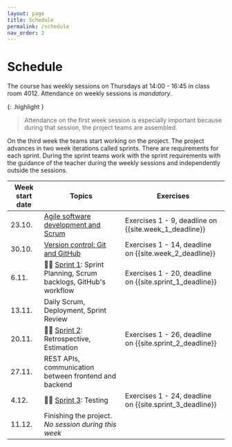 ```yaml
---
layout: page
title: Schedule
permalink: /schedule
nav_order: 2
---
```


# Schedule

The course has weekly sessions on Thursdays at 14:00 - 16:45 in class room 4012. Attendance on weekly sessions is _mandatory_.

{: .highlight }

> Attendance on the first week session is especially important because during that session, the project teams are assembled.

On the third week the teams start working on the project. The project advances in two week iterations called sprints. There are requirements for each sprint. During the sprint teams work with the sprint requirements with the guidance of the teacher during the weekly sessions and independently outside the sessions.

| Week start date | Topics                                                                    | Exercises                                                |
| --------------- | ------------------------------------------------------------------------- | -------------------------------------------------------- |
| 23.10.          | [Agile software development and Scrum](/agile-software-development)       | Exercises 1 - 9, deadline on {{site.week_1_deadline}}    |
| 30.10.          | [Version control: Git and GitHub](/git)                                   | Exercises 1 - 14, deadline on {{site.week_2_deadline}}   |
| 6.11.           | 🏃‍♂️ [Sprint 1](/sprint-1): Sprint Planning, Scrum backlogs, GitHub's workflow | Exercises 1 - 20, deadline on {{site.sprint_1_deadline}} |
| 13.11.          | Daily Scrum, Deployment, Sprint Review                                    |                                                          |
| 20.11.          | 🏃‍♂️ [Sprint 2](/sprint-2): Retrospective, Estimation                          | Exercises 1 - 26, deadline on {{site.sprint_2_deadline}} |
| 27.11.          | REST APIs, communication between frontend and backend                     |                                                          |
| 4.12.           | 🏃‍♂️ [Sprint 3](/sprint-3): Testing                                            | Exercises 1 - 24, deadline on {{site.sprint_3_deadline}} |
| 11.12.          | Finishing the project. _No session during this week_                                             |                                                          |
